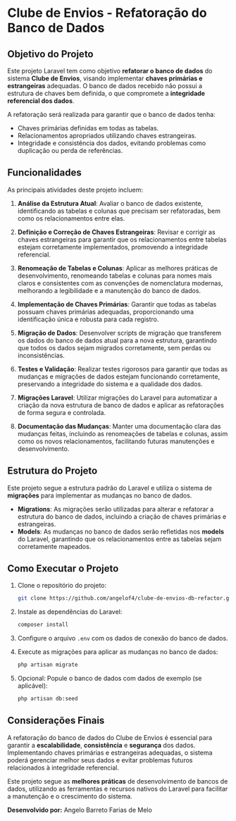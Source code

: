 # Clube de Envios - Refatoração do Banco de Dados

## Objetivo do Projeto

Este projeto Laravel tem como objetivo **refatorar o banco de dados** do sistema **Clube de Envios**, visando implementar **chaves primárias e estrangeiras** adequadas. O banco de dados recebido não possui a estrutura de chaves bem definida, o que compromete a **integridade referencial dos dados**.

A refatoração será realizada para garantir que o banco de dados tenha:

- Chaves primárias definidas em todas as tabelas.
- Relacionamentos apropriados utilizando chaves estrangeiras.
- Integridade e consistência dos dados, evitando problemas como duplicação ou perda de referências.


## Funcionalidades

As principais atividades deste projeto incluem:

1. **Análise da Estrutura Atual**: Avaliar o banco de dados existente, identificando as tabelas e colunas que precisam ser refatoradas, bem como os relacionamentos entre elas.
   
2. **Definição e Correção de Chaves Estrangeiras**: Revisar e corrigir as chaves estrangeiras para garantir que os relacionamentos entre tabelas estejam corretamente implementados, promovendo a integridade referencial.

3. **Renomeação de Tabelas e Colunas**: Aplicar as melhores práticas de desenvolvimento, renomeando tabelas e colunas para nomes mais claros e consistentes com as convenções de nomenclatura modernas, melhorando a legibilidade e a manutenção do banco de dados.

4. **Implementação de Chaves Primárias**: Garantir que todas as tabelas possuam chaves primárias adequadas, proporcionando uma identificação única e robusta para cada registro.

5. **Migração de Dados**: Desenvolver scripts de migração que transferem os dados do banco de dados atual para a nova estrutura, garantindo que todos os dados sejam migrados corretamente, sem perdas ou inconsistências.

6. **Testes e Validação**: Realizar testes rigorosos para garantir que todas as mudanças e migrações de dados estejam funcionando corretamente, preservando a integridade do sistema e a qualidade dos dados.

7. **Migrações Laravel**: Utilizar migrações do Laravel para automatizar a criação da nova estrutura de banco de dados e aplicar as refatorações de forma segura e controlada.

8. **Documentação das Mudanças**: Manter uma documentação clara das mudanças feitas, incluindo as renomeações de tabelas e colunas, assim como os novos relacionamentos, facilitando futuras manutenções e desenvolvimento.

## Estrutura do Projeto

Este projeto segue a estrutura padrão do Laravel e utiliza o sistema de **migrações** para implementar as mudanças no banco de dados.

- **Migrations**: As migrações serão utilizadas para alterar e refatorar a estrutura do banco de dados, incluindo a criação de chaves primárias e estrangeiras.
- **Models**: As mudanças no banco de dados serão refletidas nos **models** do Laravel, garantindo que os relacionamentos entre as tabelas sejam corretamente mapeados.

## Como Executar o Projeto

1. Clone o repositório do projeto:
    ```bash
    git clone https://github.com/angelof4/clube-de-envios-db-refactor.git
    ```

2. Instale as dependências do Laravel:
    ```bash
    composer install
    ```

3. Configure o arquivo `.env` com os dados de conexão do banco de dados.

4. Execute as migrações para aplicar as mudanças no banco de dados:
    ```bash
    php artisan migrate
    ```

5. Opcional: Popule o banco de dados com dados de exemplo (se aplicável):
    ```bash
    php artisan db:seed
    ```

## Considerações Finais

A refatoração do banco de dados do Clube de Envios é essencial para garantir a **escalabilidade**, **consistência** e **segurança** dos dados. Implementando chaves primárias e estrangeiras adequadas, o sistema poderá gerenciar melhor seus dados e evitar problemas futuros relacionados à integridade referencial.

Este projeto segue as **melhores práticas** de desenvolvimento de bancos de dados, utilizando as ferramentas e recursos nativos do Laravel para facilitar a manutenção e o crescimento do sistema.



**Desenvolvido por:** Angelo Barreto Farias de Melo

